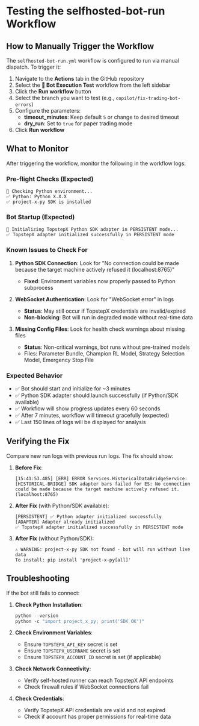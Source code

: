 # Testing the selfhosted-bot-run Workflow

## How to Manually Trigger the Workflow

The `selfhosted-bot-run.yml` workflow is configured to run via manual dispatch. To trigger it:

1. Navigate to the **Actions** tab in the GitHub repository
2. Select the **🚀 Bot Execution Test** workflow from the left sidebar
3. Click the **Run workflow** button
4. Select the branch you want to test (e.g., `copilot/fix-trading-bot-errors`)
5. Configure the parameters:
   - **timeout_minutes**: Keep default `5` or change to desired timeout
   - **dry_run**: Set to `true` for paper trading mode
6. Click **Run workflow**

## What to Monitor

After triggering the workflow, monitor the following in the workflow logs:

### Pre-flight Checks (Expected)
```
🐍 Checking Python environment...
✅ Python: Python X.X.X
✅ project-x-py SDK is installed
```

### Bot Startup (Expected)
```
🚀 Initializing TopstepX Python SDK adapter in PERSISTENT mode...
✅ TopstepX adapter initialized successfully in PERSISTENT mode
```

### Known Issues to Check For

1. **Python SDK Connection**: Look for "No connection could be made because the target machine actively refused it (localhost:8765)"
   - **Fixed**: Environment variables now properly passed to Python subprocess
   
2. **WebSocket Authentication**: Look for "WebSocket error" in logs
   - **Status**: May still occur if TopstepX credentials are invalid/expired
   - **Non-blocking**: Bot will run in degraded mode without real-time data

3. **Missing Config Files**: Look for health check warnings about missing files
   - **Status**: Non-critical warnings, bot runs without pre-trained models
   - Files: Parameter Bundle, Champion RL Model, Strategy Selection Model, Emergency Stop File

### Expected Behavior

- ✅ Bot should start and initialize for ~3 minutes
- ✅ Python SDK adapter should launch successfully (if Python/SDK available)
- ✅ Workflow will show progress updates every 60 seconds
- ✅ After 7 minutes, workflow will timeout gracefully (expected)
- ✅ Last 150 lines of logs will be displayed for analysis

## Verifying the Fix

Compare new run logs with previous run logs. The fix should show:

1. **Before Fix**:
   ```
   [15:41:53.485] [ERR] ERROR Services.HistoricalDataBridgeService: [HISTORICAL-BRIDGE] SDK adapter bars failed for ES: No connection could be made because the target machine actively refused it. (localhost:8765)
   ```

2. **After Fix** (with Python/SDK available):
   ```
   [PERSISTENT] ✅ Python adapter initialized successfully
   [ADAPTER] Adapter already initialized
   ✅ TopstepX adapter initialized successfully in PERSISTENT mode
   ```

3. **After Fix** (without Python/SDK):
   ```
   ⚠️ WARNING: project-x-py SDK not found - bot will run without live data
   To install: pip install 'project-x-py[all]'
   ```

## Troubleshooting

If the bot still fails to connect:

1. **Check Python Installation**:
   ```powershell
   python --version
   python -c "import project_x_py; print('SDK OK')"
   ```

2. **Check Environment Variables**:
   - Ensure `TOPSTEPX_API_KEY` secret is set
   - Ensure `TOPSTEPX_USERNAME` secret is set
   - Ensure `TOPSTEPX_ACCOUNT_ID` secret is set (if applicable)

3. **Check Network Connectivity**:
   - Verify self-hosted runner can reach TopstepX API endpoints
   - Check firewall rules if WebSocket connections fail

4. **Check Credentials**:
   - Verify TopstepX API credentials are valid and not expired
   - Check if account has proper permissions for real-time data

